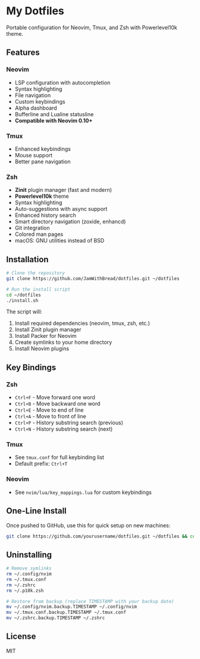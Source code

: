 # My Dotfiles

Portable configuration for Neovim, Tmux, and Zsh with Powerlevel10k theme.

## Features

### Neovim
- LSP configuration with autocompletion
- Syntax highlighting
- File navigation
- Custom keybindings
- Alpha dashboard
- Bufferline and Lualine statusline
- **Compatible with Neovim 0.10+**

### Tmux
- Enhanced keybindings
- Mouse support
- Better pane navigation

### Zsh
- **Zinit** plugin manager (fast and modern)
- **Powerlevel10k** theme
- Syntax highlighting
- Auto-suggestions with async support
- Enhanced history search
- Smart directory navigation (zoxide, enhancd)
- Git integration
- Colored man pages
- macOS: GNU utilities instead of BSD

## Installation
```bash
# Clone the repository
git clone https://github.com/JamWithBread/dotfiles.git ~/dotfiles

# Run the install script
cd ~/dotfiles
./install.sh
```

The script will:
1. Install required dependencies (neovim, tmux, zsh, etc.)
2. Install Zinit plugin manager
3. Install Packer for Neovim
4. Create symlinks to your home directory
5. Install Neovim plugins

## Key Bindings

### Zsh
- `Ctrl+F` - Move forward one word
- `Ctrl+B` - Move backward one word
- `Ctrl+E` - Move to end of line
- `Ctrl+A` - Move to front of line
- `Ctrl+P` - History substring search (previous)
- `Ctrl+N` - History substring search (next)

### Tmux
- See `tmux.conf` for full keybinding list
- Default prefix: `Ctrl+T`

### Neovim
- See `nvim/lua/key_mappings.lua` for custom keybindings

## One-Line Install

Once pushed to GitHub, use this for quick setup on new machines:
```bash
git clone https://github.com/yourusername/dotfiles.git ~/dotfiles && cd ~/dotfiles && ./install.sh && exec zsh
```

## Uninstalling
```bash
# Remove symlinks
rm ~/.config/nvim
rm ~/.tmux.conf
rm ~/.zshrc
rm ~/.p10k.zsh

# Restore from backup (replace TIMESTAMP with your backup date)
mv ~/.config/nvim.backup.TIMESTAMP ~/.config/nvim
mv ~/.tmux.conf.backup.TIMESTAMP ~/.tmux.conf
mv ~/.zshrc.backup.TIMESTAMP ~/.zshrc
```

## License

MIT
